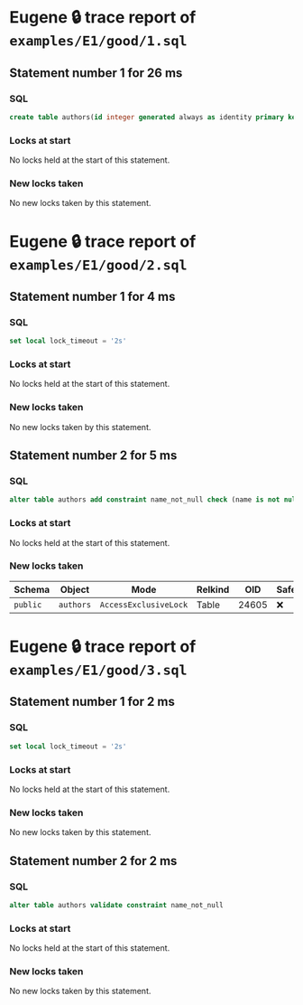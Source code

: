 # Eugene 🔒 trace report of `examples/E1/good/1.sql`

## Statement number 1 for 26 ms

### SQL

```sql
create table authors(id integer generated always as identity primary key, name text)
```

### Locks at start

No locks held at the start of this statement.

### New locks taken

No new locks taken by this statement.



# Eugene 🔒 trace report of `examples/E1/good/2.sql`

## Statement number 1 for 4 ms

### SQL

```sql
set local lock_timeout = '2s'
```

### Locks at start

No locks held at the start of this statement.

### New locks taken

No new locks taken by this statement.


## Statement number 2 for 5 ms

### SQL

```sql
alter table authors add constraint name_not_null check (name is not null) not valid
```

### Locks at start

No locks held at the start of this statement.

### New locks taken

| Schema | Object | Mode | Relkind | OID | Safe |
|--------|--------|------|---------|-----|------|
| `public` | `authors` | `AccessExclusiveLock` | Table | 24605 | ❌ |


# Eugene 🔒 trace report of `examples/E1/good/3.sql`

## Statement number 1 for 2 ms

### SQL

```sql
set local lock_timeout = '2s'
```

### Locks at start

No locks held at the start of this statement.

### New locks taken

No new locks taken by this statement.


## Statement number 2 for 2 ms

### SQL

```sql
alter table authors validate constraint name_not_null
```

### Locks at start

No locks held at the start of this statement.

### New locks taken

No new locks taken by this statement.


